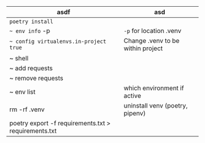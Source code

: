 
| asdf                                                 | asd                               |
| ---------------------------------------------------- | --------------------------------- |
| `poetry install`                                     |                                   |
| `~ env info` -p                                      | `-p` for location .venv           |
| `~ config virtualenvs.in-project true`               | Change .venv to be within project |
| ~ shell                                              |                                   |
| ~ add requests                                       |                                   |
| ~ remove requests                                    |                                   |
| ~ env list                                           | which environment if active       |
| rm -rf .venv                                         | uninstall venv (poetry, pipenv)   |
| poetry export -f requirements.txt > requirements.txt |                                   |
